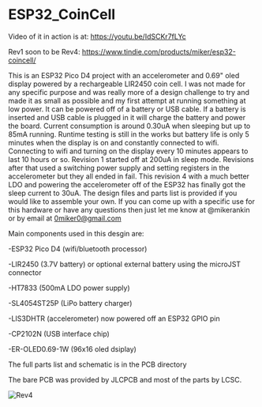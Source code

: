 # ESP32_CoinCell

Video of it in action is at: https://youtu.be/IdSCKr7fLYc

Rev1 soon to be Rev4: https://www.tindie.com/products/miker/esp32-coincell/

This is an ESP32 Pico D4 project with an accelerometer and 0.69" oled display powered by a rechargeable LIR2450 coin cell. I was not made for any specific purpose and was really more of a design challenge to try and made it as small as possible and my first attempt at running something at low power. It can be powered off of a battery or USB cable. If a battery is inserted and USB cable is plugged in it will charge the battery and power the board. Current consumption is around 0.30uA when sleeping but up to 85mA running. Runtime testing is still in the works but battery life is only 5 minutes when the display is on and constantly connected to wifi. Connecting to wifi and turning on the display every 10 minutes appears to last 10 hours or so. Revision 1 started off at 200uA in sleep mode. Revisions after that used a switching power supply and setting registers in the accelerometer but they all ended in fail. This revision 4 with a much better LDO and powering the accelerometer off of the ESP32 has finally got the sleep current to 30uA. The design files and parts list is provided if you would like to assemble your own. If you can come up with a specific use for this hardware or have any questions then just let me know at @mikerankin or by email at 0miker0@gmail.com

Main components used in this desgin are:

-ESP32 Pico D4 (wifi/bluetooth processor)

-LIR2450 (3.7V battery) or optional external battery using the microJST connector

-HT7833 (500mA LDO power supply)

-SL4054ST25P (LiPo battery charger)

-LIS3DHTR (accelerometer) now powered off an ESP32 GPIO pin

-CP2102N (USB interface chip)

-ER-OLED0.69-1W (96x16 oled dsiplay)

The full parts list and schematic is in the PCB directory

The bare PCB was provided by JLCPCB and most of the parts by LCSC.

![Rev4](https://user-images.githubusercontent.com/4991664/56325424-85181b80-6148-11e9-81cc-3ab20f2d0517.jpg)
